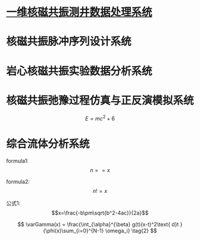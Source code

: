 <script type="text/javascript" async src="https://cdn.mathjax.org/mathjax/latest/MathJax.js?config=TeX-MML-AM_CHTML"> </script>
# [一维核磁共振测井数据处理系统](./一维核磁共振测井数据处理系统/readme.md)
# 核磁共振脉冲序列设计系统
# 岩心核磁共振实验数据分析系统
# 核磁共振弛豫过程仿真与正反演模拟系统

```math
E = mc^2+6
```

# 综合流体分析系统


formula1: $$n==x$$

formula2: $$n!=x$$


公式1: $$x=\frac{-b\pm\sqrt{b^2-4ac}}{2a}$$


$$
 \varGamma(x) = \frac{\int_{\alpha}^{\beta} g(t)(x-t)^2\text{ d}t }{\phi(x)\sum_{i=0}^{N-1} \omega_i} \tag{2}
$$

